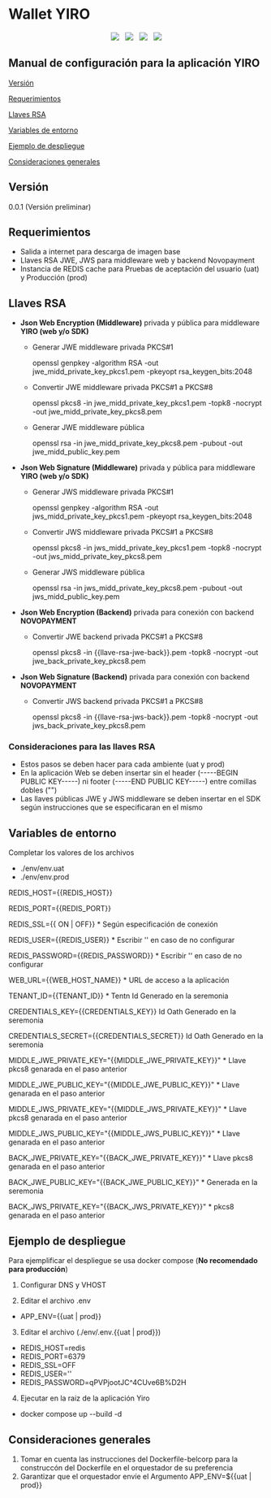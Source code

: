 # Wallet YIRO

<div align='center'>
<img src="https://img.shields.io/badge/Node%20js-339933?style=for-the-badge&logo=nodedotjs&logoColor=white" />&nbsp;&nbsp;
<img src="https://img.shields.io/badge/React-20232A?style=for-the-badge&logo=react&logoColor=61DAFB" />&nbsp;&nbsp;
<img src="https://img.shields.io/badge/next%20js-000000?style=for-the-badge&logo=nextdotjs&logoColor=white" />&nbsp;&nbsp;
<img src="https://img.shields.io/badge/redis-CC0000.svg?&style=for-the-badge&logo=redis&logoColor=white" />
</div>

## Manual de configuración para la aplicación YIRO

[Versión](#versión)

[Requerimientos](#requerimientos)

[Llaves RSA](#llaves-rsa)

[Variables de entorno](#variables-de-entorno)

[Ejemplo de despliegue](#ejemplo-de-despliegue)

[Consideraciones generales](#consideraciones-generales)

## Versión

0.0.1 (Versión preliminar)

## Requerimientos

- Salida a internet para descarga de imagen base
- Llaves RSA JWE, JWS para middleware web y backend Novopayment
- Instancia de REDIS cache para Pruebas de aceptación del usuario (uat) y Producción (prod)

## Llaves RSA

- **Json Web Encryption (Middleware)** privada y pública para middleware **YIRO (web y/o SDK)**

  - Generar JWE middleware privada PKCS#1

    openssl genpkey -algorithm RSA -out jwe_midd_private_key_pkcs1.pem -pkeyopt rsa_keygen_bits:2048

  - Convertir JWE middleware privada PKCS#1 a PKCS#8

    openssl pkcs8 -in jwe_midd_private_key_pkcs1.pem -topk8 -nocrypt -out jwe_midd_private_key_pkcs8.pem

  - Generar JWE middleware pública

    openssl rsa -in jwe_midd_private_key_pkcs8.pem -pubout -out jwe_midd_public_key.pem

- **Json Web Signature (Middleware)** privada y pública para middleware **YIRO (web y/o SDK)**

  - Generar JWS middleware privada PKCS#1

    openssl genpkey -algorithm RSA -out jws_midd_private_key_pkcs1.pem -pkeyopt rsa_keygen_bits:2048

  - Convertir JWS middleware privada PKCS#1 a PKCS#8

    openssl pkcs8 -in jws_midd_private_key_pkcs1.pem -topk8 -nocrypt -out jws_midd_private_key_pkcs8.pem

  - Generar JWS middleware pública

    openssl rsa -in jws_midd_private_key_pkcs8.pem -pubout -out jws_midd_public_key.pem

- **Json Web Encryption (Backend)** privada para conexión con backend **NOVOPAYMENT**

  - Convertir JWE backend privada PKCS#1 a PKCS#8

    openssl pkcs8 -in {{llave-rsa-jwe-back}}.pem -topk8 -nocrypt -out jwe_back_private_key_pkcs8.pem

- **Json Web Signature (Backend)** privada para conexión con backend **NOVOPAYMENT**

  - Convertir JWS backend privada PKCS#1 a PKCS#8

    openssl pkcs8 -in {{llave-rsa-jws-back}}.pem -topk8 -nocrypt -out jws_back_private_key_pkcs8.pem

### Consideraciones para las llaves RSA

- Estos pasos se deben hacer para cada ambiente (uat y prod)
- En la aplicación Web se deben insertar sin el header (-----BEGIN PUBLIC KEY-----) ni footer (-----END PUBLIC KEY-----) entre comillas dobles ("")
- Las llaves públicas JWE y JWS middleware se deben insertar en el SDK según instrucciones que se especificaran en el mismo

## Variables de entorno

Completar los valores de los archivos

- ./env/env.uat
- ./env/env.prod

REDIS_HOST={{REDIS_HOST}}

REDIS_PORT={{REDIS_PORT}}

REDIS_SSL={{ ON | OFF}} \* Según especificación de conexión

REDIS_USER={{REDIS_USER}} \* Escribir '' en caso de no configurar

REDIS_PASSWORD={{REDIS_PASSWORD}} \* Escribir '' en caso de no configurar

WEB_URL={{WEB_HOST_NAME}} \* URL de acceso a la aplicación

TENANT_ID={{TENANT_ID}} \* Tentn Id Generado en la seremonia

CREDENTIALS_KEY={{CREDENTIALS_KEY}} Id Oath Generado en la seremonia

CREDENTIALS_SECRET={{CREDENTIALS_SECRET}} Id Oath Generado en la seremonia

MIDDLE_JWE_PRIVATE_KEY="{{MIDDLE_JWE_PRIVATE_KEY}}" \* Llave pkcs8 genarada en el paso anterior

MIDDLE_JWE_PUBLIC_KEY="{{MIDDLE_JWE_PUBLIC_KEY}}" \* Llave genarada en el paso anterior

MIDDLE_JWS_PRIVATE_KEY="{{MIDDLE_JWS_PRIVATE_KEY}}" \* Llave pkcs8 genarada en el paso anterior

MIDDLE_JWS_PUBLIC_KEY="{{MIDDLE_JWS_PUBLIC_KEY}}" \* Llave genarada en el paso anterior

BACK_JWE_PRIVATE_KEY="{{BACK_JWE_PRIVATE_KEY}}" \* Llave pkcs8 genarada en el paso anterior

BACK_JWE_PUBLIC_KEY="{{BACK_JWE_PUBLIC_KEY}}" \* Generada en la seremonia

BACK_JWS_PRIVATE_KEY="{{BACK_JWS_PRIVATE_KEY}}" \* pkcs8 genarada en el paso anterior

## Ejemplo de despliegue

Para ejemplificar el despliegue se usa docker compose (**No recomendado para producción**)

1. Configurar DNS y VHOST

2. Editar el archivo .env

- APP_ENV={{uat | prod}}

3. Editar el archivo (./env/.env.{{uat | prod}})

- REDIS_HOST=redis
- REDIS_PORT=6379
- REDIS_SSL=OFF
- REDIS_USER=''
- REDIS_PASSWORD=qPVPjootJC^4CUve6B%D2H

4. Ejecutar en la raiz de la aplicación Yiro

- docker compose up --build -d

## Consideraciones generales

1. Tomar en cuenta las instrucciones del Dockerfile-belcorp para la construccón del Dockerfile en el orquestador de su preferencia
2. Garantizar que el orquestador envíe el Argumento APP_ENV=${{uat | prod}}

